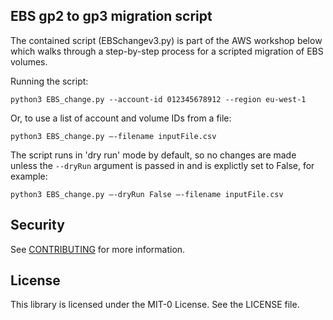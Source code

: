 ## EBS gp2 to gp3 migration script

The contained script (EBSchangev3.py) is part of the AWS workshop below which walks through a step-by-step process for a scripted migration of EBS volumes.

<Link to Workshop>

Running the script:

`python3 EBS_change.py --account-id 012345678912 --region eu-west-1`

Or, to use a list of account and volume IDs from a file:

`python3 EBS_change.py –-filename inputFile.csv`

The script runs in 'dry run' mode by default, so no changes are made unless the `--dryRun` argument is passed in and is explictly set to False, for example:

`python3 EBS_change.py –-dryRun False –-filename inputFile.csv`

## Security

See [CONTRIBUTING](CONTRIBUTING.md#security-issue-notifications) for more information.

## License

This library is licensed under the MIT-0 License. See the LICENSE file.

